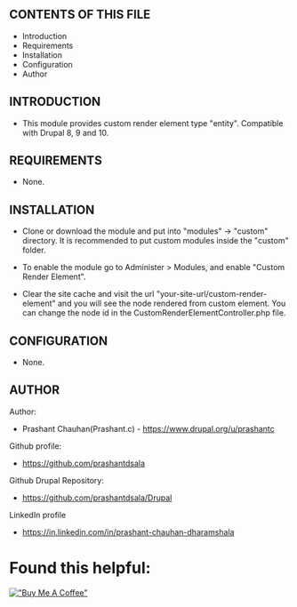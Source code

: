 CONTENTS OF THIS FILE
---------------------
 * Introduction
 * Requirements
 * Installation
 * Configuration
 * Author

INTRODUCTION
-----------

 * This module provides custom render element type "entity". Compatible with Drupal 8, 9 and 10.

REQUIREMENTS
------------

 * None.

INSTALLATION
------------

 * Clone or download the module and put into "modules" -> "custom" directory. It is recommended to put custom modules inside the "custom" folder.

 * To enable the module go to Administer > Modules, and enable "Custom Render Element".

 * Clear the site cache and visit the url "your-site-url/custom-render-element" and you will see the node rendered from custom element. You can change the node id in the CustomRenderElementController.php file.

CONFIGURATION
-------------
 * None.

AUTHOR
------------------
Author:
 * Prashant Chauhan(Prashant.c) - https://www.drupal.org/u/prashantc

Github profile:
 * https://github.com/prashantdsala

Github Drupal Repository: 
 * https://github.com/prashantdsala/Drupal

LinkedIn profile
 * https://in.linkedin.com/in/prashant-chauhan-dharamshala
 

Found this helpful:
===================
[!["Buy Me A Coffee"](https://www.buymeacoffee.com/assets/img/custom_images/orange_img.png)](https://www.buymeacoffee.com/prashantdsala)